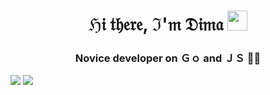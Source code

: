 <h1 align="center">ℌ𝔦 𝔱𝔥𝔢𝔯𝔢, ℑ'𝔪 𝔇𝔦𝔪𝔞</a> 
<img src="https://github.com/blackcater/blackcater/raw/main/images/Hi.gif" height="32"/></h1>
<h3 align="center">Novice developer on Ｇｏ and ＪＳ 🐱‍🐉</h3>

![](https://github-profile-summary-cards.vercel.app/api/cards/most-commit-language?username=kioley&theme=tokyonight) ![](https://github-profile-summary-cards.vercel.app/api/cards/repos-per-language?username=kioley&theme=tokyonight)
